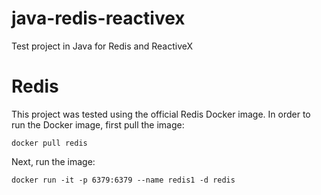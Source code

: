# java-redis-reactivex
Test project in Java for Redis and ReactiveX

# Redis

This project was tested using the official Redis Docker image. In order to run the Docker image, first pull the image:

`docker pull redis`

Next, run the image:

`docker run -it -p 6379:6379 --name redis1 -d redis`
